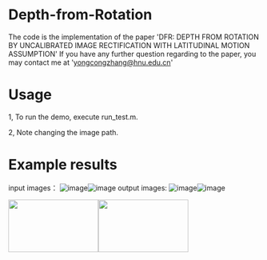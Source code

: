 # Depth-from-Rotation
The code is the implementation of the paper 'DFR: DEPTH FROM ROTATION BY UNCALIBRATED IMAGE RECTIFICATION WITH LATITUDINAL MOTION ASSUMPTION'
If you have any further question regarding to the paper, you may contact me at 'yongcongzhang@hnu.edu.cn'
# Usage
1, To run the demo, execute run_test.m. 

2, Note changing the image path.
# Example results
input images：
![image](https://github.com/zhangtaxue/DFR/blob/master/test_picture/street1.jpg)![image](https://github.com/zhangtaxue/DFR/blob/master/test_picture/street2.jpg)
output images:
![image](https://github.com/zhangtaxue/DFR/blob/master/result_street1.jpg)![image](https://github.com/zhangtaxue/DFR/blob/master/result_street2.jpg)

<img src="https://github.com/zhangtaxue/DFR/blob/master/result_street1.jpg" width="180" height="105"><img src="https://github.com/zhangtaxue/DFR/blob/master/result_street1.jpg" width="180" height="105">

